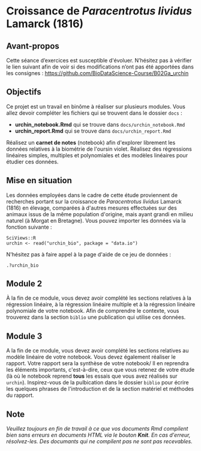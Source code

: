 # Croissance de *Paracentrotus lividus* Lamarck (1816)

## Avant-propos

Cette séance d’exercices est susceptible d'évoluer. N’hésitez pas à vérifier le lien suivant afin de voir si des modifications n’ont pas été apportées dans les consignes : <https://github.com/BioDataScience-Course/B02Ga_urchin>

## Objectifs

Ce projet est un travail en binôme à réaliser sur plusieurs modules. Vous allez devoir compléter les fichiers qui se trouvent dans le dossier `docs` : 

- **urchin_notebook.Rmd** qui se trouve dans `docs/urchin_notebook.Rmd`
- **urchin_report.Rmd** qui se trouve dans `docs/urchin_report.Rmd`

Réalisez un **carnet de notes** (notebook) afin d'explorer librement les données relatives à la biométrie de l'oursin violet. Réalisez des régressions linéaires simples, multiples et polynomiales et des modèles linéaires pour étudier ces données.

## Mise en situation

Les données employées dans le cadre de cette étude proviennent de recherches portant sur la croissance de *Paracentrotus lividus* Lamarck (1816) en élevage, comparées à d'autres mesures effectuées sur des animaux issus de la même population d'origine, mais ayant grandi en milieu naturel (à Morgat en Bretagne). Vous pouvez importer les données via la fonction suivante :

```
SciViews::R
urchin <- read("urchin_bio", package = "data.io")
```

N'hésitez pas à faire appel à la page d'aide de ce jeu de données :

```
.?urchin_bio
```

## Module 2

À la fin de ce module, vous devez avoir complété les sections relatives à la régression linéaire, à la régression linéaire multiple et à la régression linéaire polynomiale de votre notebook. Afin de comprendre le contexte, vous trouverez dans la section `biblio` une publication qui utilise ces données.

## Module 3

A la fin de ce module, vous devez avoir complété les sections relatives au modèle linéaire de votre notebook. Vous devez également réaliser le rapport. Votre rapport sera la synthèse de votre notebook/ Il en reprendra les éléments importants, c'est-à-dire, ceux que vous retenez de votre étude (là où le notebook reprend **tous** les essais que vous avez réalisés sur `urchin`). Inspirez-vous de la pulbication dans le dossier `biblio` pour écrire les quelques phrases de l'introduction et de la section matériel et méthodes du rapport.


## Note

_Veuillez toujours en fin de travail à ce que vos documents Rmd compilent bien sans erreurs en documents HTML via le bouton **Knit**. En cas d'erreur, résolvez-les. Des documants qui ne compilent pas ne sont pas recevables._
